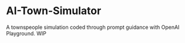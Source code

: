 # AI-Town-Simulator
A townspeople simulation coded through prompt guidance with OpenAI Playground. WIP

